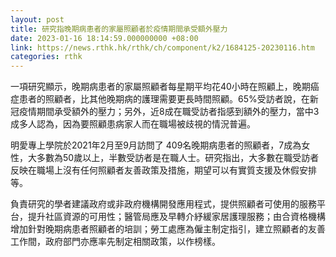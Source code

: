```yaml
---
layout: post
title: 研究指晚期病患者的家屬照顧者於疫情期間承受額外壓力
date: 2023-01-16 18:14:59.000000000 +08:00
link: https://news.rthk.hk/rthk/ch/component/k2/1684125-20230116.htm
categories: rthk
---
```


一項研究顯示，晚期病患者的家屬照顧者每星期平均花40小時在照顧上，晚期癌症患者的照顧者，比其他晚期病的護理需要更長時間照顧。65%受訪者說，在新冠疫情期間承受額外的壓力；另外，近8成在職受訪者指感到額外的壓力，當中3成多人認為，因為要照顧患病家人而在職場被歧視的情況普遍。

明愛專上學院於2021年2月至9月訪問了 409名晚期病患者的照顧者，7成為女性，大多數為50歲以上，半數受訪者是在職人士。研究指出，大多數在職受訪者反映在職場上沒有任何照顧者友善政策及措施，期望可以有實質支援及休假安排等。

負責研究的學者建議政府或非政府機構開發應用程式，提供照顧者可使用的服務平台，提升社區資源的可用性；醫管局應及早轉介紓緩家居護理服務；由合資格機構增加針對晚期病患者照顧者的培訓；勞工處應為僱主制定指引，建立照顧者的友善工作間，政府部門亦應率先制定相關政策，以作榜樣。
